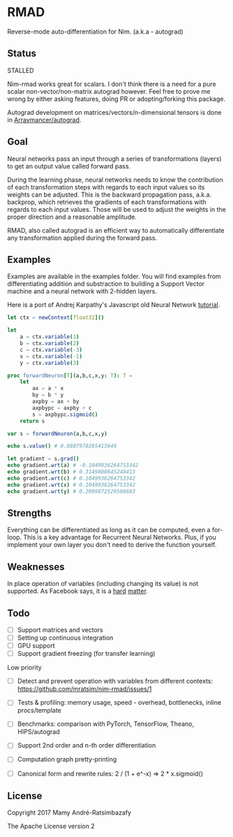 # RMAD
Reverse-mode auto-differentiation for Nim. (a.k.a - autograd)

## Status
STALLED

Nim-rmad works great for scalars. I don't think there is a need for a pure scalar non-vector/non-matrix autograd however. Feel free to prove me wrong by either asking features, doing PR or adopting/forking this package.

Autograd development on matrices/vectors/n-dimensional tensors is done in [Arraymancer/autograd](https://github.com/mratsim/Arraymancer).

## Goal
Neural networks pass an input through a series of transformations (layers) to get an output value called forward pass.

During the learning phase, neural networks needs to know the contribution of each transformation steps with regards to each input values so its weights can be adjusted. This is the backward propagation pass, a.k.a. backprop, which retrieves the gradients of each transformations with regards to each input values. Those will be used to adjust the weights in the proper direction and a reasonable amplitude.

RMAD, also called autograd is an efficient way to automatically differentiate any transformation applied during the forward pass.

## Examples
Examples are available in the examples folder. You will find examples from differentiating addition and substraction to building a Support Vector machine and a neural network with 2-hidden layers.

Here is a port of Andrej Karpathy's Javascript old Neural Network [tutorial](https://karpathy.github.io/neuralnets/).

```Nim
let ctx = newContext[float32]()

let
    a = ctx.variable(1)
    b = ctx.variable(2)
    c = ctx.variable(-3)
    x = ctx.variable(-1)
    y = ctx.variable(3)

proc forwardNeuron[T](a,b,c,x,y: T): T =
    let
        ax = a * x
        by = b * y
        axpby = ax + by
        axpbypc = axpby + c
        s = axpbypc.sigmoid()
    return s

var s = forwardNeuron(a,b,c,x,y)

echo s.value() # 0.8807970285415649

let gradient = s.grad()
echo gradient.wrt(a) # -0.1049936264753342
echo gradient.wrt(b) # 0.3149808645248413
echo gradient.wrt(c) # 0.1049936264753342
echo gradient.wrt(x) # 0.1049936264753342
echo gradient.wrt(y) # 0.2099872529506683
```


## Strengths
Everything can be differentiated as long as it can be computed, even a for-loop.
This is a key advantage for Recurrent Neural Networks.
Plus, if you implement your own layer you don't need to derive the function yourself.

## Weaknesses
In place operation of variables (including changing its value) is not supported. As Facebook says, it is a [hard](http://pytorch.org/docs/autograd.html#in-place-operations-on-variables) [matter](https://github.com/pytorch/pytorch/issues/823).

## Todo

- [ ] Support matrices and vectors
- [ ] Setting up continuous integration
- [ ] GPU support
- [ ] Support gradient freezing (for transfer learning)

Low priority
- [ ] Detect and prevent operation with variables from different contexts: https://github.com/mratsim/nim-rmad/issues/1
- [ ] Tests & profiling: memory usage, speed - overhead, bottlenecks, inline procs/template
- [ ] Benchmarks: comparison with PyTorch, TensorFlow, Theano, HIPS/autograd
- [ ] Support 2nd order and n-th order differentiation
- [ ] Computation graph pretty-printing
- [ ] Canonical form and rewrite rules: 2 / (1 + e^-x) => 2 * x.sigmoid()


## License
Copyright 2017 Mamy André-Ratsimbazafy

The Apache License version 2
